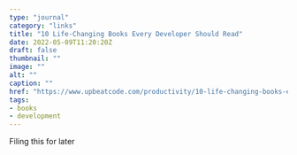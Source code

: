 ```yaml
---
type: "journal"
category: "links"
title: "10 Life-Changing Books Every Developer Should Read"
date: 2022-05-09T11:20:20Z
draft: false
thumbnail: ""
image: ""
alt: ""
caption: ""
href: "https://www.upbeatcode.com/productivity/10-life-changing-books-every-developer-should-read/"
tags:
- books
- development
---
```


Filing this for later
